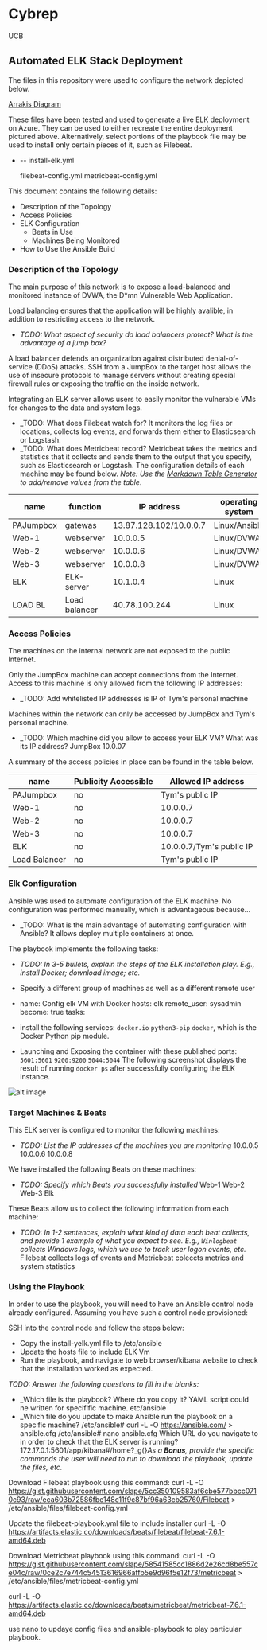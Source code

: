 # Cybrep
UCB

## Automated ELK Stack Deployment

The files in this repository were used to configure the network depicted below.

[Arrakis Diagram](https://drive.google.com/file/d/1G23dahiCKDiUFJQ3u8Cq67qfFTlxXAOE/view?usp=sharing)

These files have been tested and used to generate a live ELK deployment on Azure. They can be used to either recreate the entire deployment pictured above. Alternatively, select portions of the playbook file may be used to install only certain pieces of it, such as Filebeat.

  - -- install-elk.yml
 
       filebeat-config.yml
       metricbeat-config.yml

This document contains the following details:
- Description of the Topology
- Access Policies
- ELK Configuration
  - Beats in Use
  - Machines Being Monitored
- How to Use the Ansible Build


### Description of the Topology

The main purpose of this network is to expose a load-balanced and monitored instance of DVWA, the D*mn Vulnerable Web Application.

Load balancing ensures that the application will be highly avalible, in addition to restricting access to the network.
- _TODO: What aspect of security do load balancers protect? What is the advantage of a jump box?_

A load balancer defends an organization against distributed denial-of-service (DDoS) attacks.
SSH from a JumpBox to the target host allows the use of insecure protocols to manage servers without creating special firewall rules or exposing the traffic on the inside network.

Integrating an ELK server allows users to easily monitor the vulnerable VMs for changes to the data and system logs.
- _TODO: What does Filebeat watch for? It monitors the log files or locations, collects log events, and forwards them either to Elasticsearch or Logstash.
- _TODO: What does Metricbeat record? Metricbeat takes the metrics and statistics that it collects and sends them to the output that you specify, such as Elasticsearch or Logstash.
The configuration details of each machine may be found below.
_Note: Use the [Markdown Table Generator](http://www.tablesgenerator.com/markdown_tables) to add/remove values from the table_.

| name      | function      | IP address             | operating system |
|-----------|---------------|------------------------|------------------|
| PAJumpbox | gatewas       | 13.87.128.102/10.0.0.7 | Linux/Ansible    |
| Web-1     | webserver     | 10.0.0.5               | Linux/DVWA       |
| Web-2     | webserver     | 10.0.0.6               | Linux/DVWA       |
| Web-3     | webserver     | 10.0.0.8               | Linux/DVWA       |
| ELK       | ELK-server    | 10.1.0.4               | Linux            |
| LOAD BL   | Load balancer | 40.78.100.244          | Linux            |
### Access Policies

The machines on the internal network are not exposed to the public Internet. 

Only the JumpBox machine can accept connections from the Internet. Access to this machine is only allowed from the following IP addresses:
- _TODO: Add whitelisted IP addresses is IP of Tym's personal machine

Machines within the network can only be accessed by JumpBox and Tym's personal machine.
- _TODO: Which machine did you allow to access your ELK VM? What was its IP address? 
JumpBox 10.0.07

A summary of the access policies in place can be found in the table below.

| name          | Publicity Accessible | Allowed IP address       |
|---------------|----------------------|--------------------------|
| PAJumpbox     | no                   | Tym's public IP          |
| Web-1         | no                   | 10.0.0.7                 |
| Web-2         | no                   | 10.0.0.7                 |
| Web-3         | no                   | 10.0.0.7                 |
| ELK           | no                   | 10.0.0.7/Tym's public IP |
| Load Balancer | no                   | Tym's public IP          |      |
### Elk Configuration

Ansible was used to automate configuration of the ELK machine. No configuration was performed manually, which is advantageous because...
- _TODO: What is the main advantage of automating configuration with Ansible? It allows deploy multiple containers at once.

The playbook implements the following tasks:
- _TODO: In 3-5 bullets, explain the steps of the ELK installation play. E.g., install Docker; download image; etc._
- Specify a different group of machines as well as a different remote user
 - name: Config elk VM with Docker
    hosts: elk
    remote_user: sysadmin
    become: true
    tasks:

-  install the following services:
   `docker.io`
   `python3-pip`
   `docker`, which is the Docker Python pip module.

  - Launching and Exposing the container with these published ports:
     `5601:5601` 
     `9200:9200`
     `5044:5044`
The following screenshot displays the result of running `docker ps` after successfully configuring the ELK instance.

![alt image](https://ibb.co/jDLNMcC)

### Target Machines & Beats
This ELK server is configured to monitor the following machines:
- _TODO: List the IP addresses of the machines you are monitoring_
  10.0.0.5
  10.0.0.6
  10.0.0.8

We have installed the following Beats on these machines:
- _TODO: Specify which Beats you successfully installed_
Web-1
Web-2
Web-3
Elk

These Beats allow us to collect the following information from each machine:
- _TODO: In 1-2 sentences, explain what kind of data each beat collects, and provide 1 example of what you expect to see. E.g., `Winlogbeat` collects Windows logs, which we use to track user logon events, etc._
Filebeat collects logs of events and Metricbeat coleccts metrics and system statistics 
### Using the Playbook
In order to use the playbook, you will need to have an Ansible control node already configured. Assuming you have such a control node provisioned: 

SSH into the control node and follow the steps below:
- Copy the install-yelk.yml file to /etc/ansible
- Update the hosts file to include ELK Vm
- Run the playbook, and navigate to web browser/kibana website to check that the installation worked as expected.

_TODO: Answer the following questions to fill in the blanks:_
- _Which file is the playbook? Where do you copy it? YAML script could ne written for specifific machine. etc/ansible
- _Which file do you update to make Ansible run the playbook on a specific machine?
 /etc/ansible# curl -L -O https://ansible.com/  > ansible.cfg
 /etc/ansible# nano ansible.cfg
Which URL do you navigate to in order to check that the ELK server is running?
172.17.0.1:5601/app/kibana#/home?_g(}_As a 
**Bonus**, provide the specific commands the user will need to run to download the playbook, update the files, etc._

Download Filebeat playbook usng this command:
curl -L -O https://gist.githubusercontent.com/slape/5cc350109583af6cbe577bbcc0710c93/raw/eca603b72586fbe148c11f9c87bf96a63cb25760/Filebeat > /etc/ansible/files/filebeat-config.yml

Update the filebeat-playbook.yml file to include installer
curl -L -O https://artifacts.elastic.co/downloads/beats/filebeat/filebeat-7.6.1-amd64.deb

Download Metricbeat playbook using this command:
curl -L -O https://gist.githubusercontent.com/slape/58541585cc1886d2e26cd8be557ce04c/raw/0ce2c7e744c54513616966affb5e9d96f5e12f73/metricbeat > /etc/ansible/files/metricbeat-config.yml

curl -L -O https://artifacts.elastic.co/downloads/beats/metricbeat/metricbeat-7.6.1-amd64.deb

use nano to updaye config files and ansible-playbook to play particular playbook.
